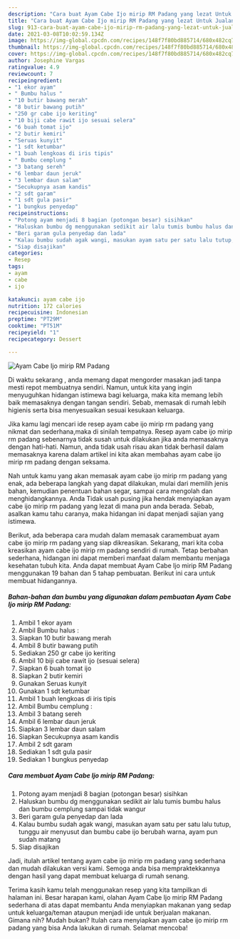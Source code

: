 ```yaml
---
description: "Cara buat Ayam Cabe Ijo mirip RM Padang yang lezat Untuk Jualan"
title: "Cara buat Ayam Cabe Ijo mirip RM Padang yang lezat Untuk Jualan"
slug: 913-cara-buat-ayam-cabe-ijo-mirip-rm-padang-yang-lezat-untuk-jualan
date: 2021-03-08T10:02:59.134Z
image: https://img-global.cpcdn.com/recipes/148f7f80bd885714/680x482cq70/ayam-cabe-ijo-mirip-rm-padang-foto-resep-utama.jpg
thumbnail: https://img-global.cpcdn.com/recipes/148f7f80bd885714/680x482cq70/ayam-cabe-ijo-mirip-rm-padang-foto-resep-utama.jpg
cover: https://img-global.cpcdn.com/recipes/148f7f80bd885714/680x482cq70/ayam-cabe-ijo-mirip-rm-padang-foto-resep-utama.jpg
author: Josephine Vargas
ratingvalue: 4.9
reviewcount: 7
recipeingredient:
- "1 ekor ayam"
- " Bumbu halus "
- "10 butir bawang merah"
- "8 butir bawang putih"
- "250 gr cabe ijo keriting"
- "10 biji cabe rawit ijo sesuai selera"
- "6 buah tomat ijo"
- "2 butir kemiri"
- "Seruas kunyit"
- "1 sdt ketumbar"
- "1 buah lengkoas di iris tipis"
- " Bumbu cemplung "
- "3 batang sereh"
- "6 lembar daun jeruk"
- "3 lembar daun salam"
- "Secukupnya asam kandis"
- "2 sdt garam"
- "1 sdt gula pasir"
- "1 bungkus penyedap"
recipeinstructions:
- "Potong ayam menjadi 8 bagian (potongan besar) sisihkan"
- "Haluskan bumbu dg menggunakan sedikit air lalu tumis bumbu halus dan bumbu cemplung sampai tidak wangur"
- "Beri garam gula penyedap dan lada"
- "Kalau bumbu sudah agak wangi, masukan ayam satu per satu lalu tutup, tunggu air menyusut dan bumbu cabe ijo berubah warna, ayam pun sudah matang"
- "Siap disajikan"
categories:
- Resep
tags:
- ayam
- cabe
- ijo

katakunci: ayam cabe ijo 
nutrition: 172 calories
recipecuisine: Indonesian
preptime: "PT29M"
cooktime: "PT51M"
recipeyield: "1"
recipecategory: Dessert

---
```



![Ayam Cabe Ijo mirip RM Padang](https://img-global.cpcdn.com/recipes/148f7f80bd885714/680x482cq70/ayam-cabe-ijo-mirip-rm-padang-foto-resep-utama.jpg)

Di waktu  sekarang , anda memang dapat mengorder masakan jadi tanpa mesti repot membuatnya sendiri. Namun, untuk kita yang ingin menyuguhkan hidangan istimewa bagi keluarga, maka kita memang lebih baik memasaknya dengan tangan sendiri. Sebab, memasak di rumah lebih higienis serta bisa menyesuaikan sesuai kesukaan keluarga.

Jika kamu lagi mencari ide resep ayam cabe ijo mirip rm padang yang nikmat dan sederhana,maka di sinilah tempatnya. Resep ayam cabe ijo mirip rm padang  sebenarnya tidak susah untuk dilakukan jika anda memasaknya dengan hati-hati. Namun, anda tidak usah risau akan tidak berhasil dalam memasaknya 
karena dalam artikel ini kita akan membahas ayam cabe ijo mirip rm padang dengan seksama.  



Nah untuk kamu yang akan memasak ayam cabe ijo mirip rm padang yang enak, ada beberapa langkah yang dapat dilakukan, mulai dari memilih jenis bahan, kemudian penentuan bahan segar, sampai cara mengolah dan menghidangkannya. Anda Tidak usah pusing jika hendak menyiapkan ayam cabe ijo mirip rm padang yang lezat di mana pun anda berada. Sebab, asalkan kamu  tahu caranya, maka hidangan ini dapat menjadi sajian yang istimewa.

Berikut, ada beberapa cara mudah dalam memasak caramembuat ayam cabe ijo mirip rm padang yang siap dikreasikan. Sekarang, mari kita coba kreasikan ayam cabe ijo mirip rm padang sendiri di rumah. Tetap berbahan sederhana, hidangan ini dapat memberi manfaat dalam membantu menjaga kesehatan tubuh kita. Anda dapat membuat Ayam Cabe Ijo mirip RM Padang menggunakan 19 bahan dan 5 tahap pembuatan. Berikut ini cara untuk membuat hidangannya.

<!--inarticleads1-->

##### Bahan-bahan dan bumbu yang digunakan dalam pembuatan Ayam Cabe Ijo mirip RM Padang:

1. Ambil 1 ekor ayam
1. Ambil  Bumbu halus :
1. Siapkan 10 butir bawang merah
1. Ambil 8 butir bawang putih
1. Sediakan 250 gr cabe ijo keriting
1. Ambil 10 biji cabe rawit ijo (sesuai selera)
1. Siapkan 6 buah tomat ijo
1. Siapkan 2 butir kemiri
1. Gunakan Seruas kunyit
1. Gunakan 1 sdt ketumbar
1. Ambil 1 buah lengkoas di iris tipis
1. Ambil  Bumbu cemplung :
1. Ambil 3 batang sereh
1. Ambil 6 lembar daun jeruk
1. Siapkan 3 lembar daun salam
1. Siapkan Secukupnya asam kandis
1. Ambil 2 sdt garam
1. Sediakan 1 sdt gula pasir
1. Sediakan 1 bungkus penyedap




<!--inarticleads2-->

##### Cara membuat Ayam Cabe Ijo mirip RM Padang:

1. Potong ayam menjadi 8 bagian (potongan besar) sisihkan
1. Haluskan bumbu dg menggunakan sedikit air lalu tumis bumbu halus dan bumbu cemplung sampai tidak wangur
1. Beri garam gula penyedap dan lada
1. Kalau bumbu sudah agak wangi, masukan ayam satu per satu lalu tutup, tunggu air menyusut dan bumbu cabe ijo berubah warna, ayam pun sudah matang
1. Siap disajikan




Jadi, itulah artikel tentang  ayam cabe ijo mirip rm padang  yang sederhana dan mudah dilakukan versi kami. Semoga anda bisa mempraktekkannya dengan hasil yang dapat membuat keluarga di rumah senang. 

Terima kasih kamu telah menggunakan resep yang kita tampilkan di halaman ini. Besar harapan kami, olahan  Ayam Cabe Ijo mirip RM Padang sederhana di atas dapat membantu Anda menyiapkan makanan yang sedap untuk keluarga/teman ataupun menjadi ide untuk berjualan makanan. Gimana nih? Mudah bukan? Itulah cara menyiapkan ayam cabe ijo mirip rm padang yang bisa Anda lakukan di rumah. Selamat mencoba!

